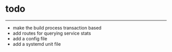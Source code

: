 # todo

* * *

- make the build process transaction based
- add routes for querying service stats
- add a config file
- add a systemd unit file
